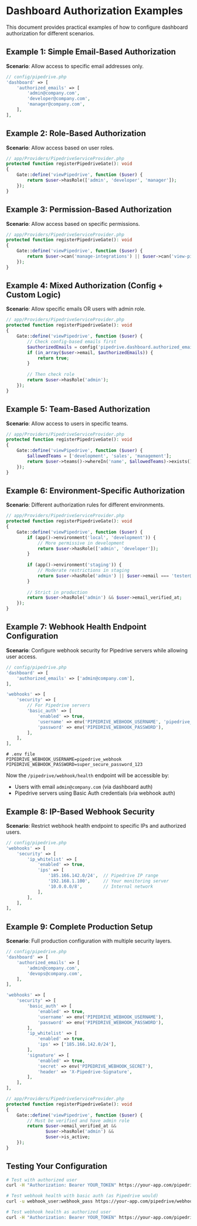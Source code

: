 # Dashboard Authorization Examples

This document provides practical examples of how to configure dashboard authorization for different scenarios.

## Example 1: Simple Email-Based Authorization

**Scenario**: Allow access to specific email addresses only.

```php
// config/pipedrive.php
'dashboard' => [
    'authorized_emails' => [
        'admin@company.com',
        'developer@company.com',
        'manager@company.com',
    ],
],
```

## Example 2: Role-Based Authorization

**Scenario**: Allow access based on user roles.

```php
// app/Providers/PipedriveServiceProvider.php
protected function registerPipedriveGate(): void
{
    Gate::define('viewPipedrive', function ($user) {
        return $user->hasRole(['admin', 'developer', 'manager']);
    });
}
```

## Example 3: Permission-Based Authorization

**Scenario**: Allow access based on specific permissions.

```php
// app/Providers/PipedriveServiceProvider.php
protected function registerPipedriveGate(): void
{
    Gate::define('viewPipedrive', function ($user) {
        return $user->can('manage-integrations') || $user->can('view-pipedrive');
    });
}
```

## Example 4: Mixed Authorization (Config + Custom Logic)

**Scenario**: Allow specific emails OR users with admin role.

```php
// app/Providers/PipedriveServiceProvider.php
protected function registerPipedriveGate(): void
{
    Gate::define('viewPipedrive', function ($user) {
        // Check config-based emails first
        $authorizedEmails = config('pipedrive.dashboard.authorized_emails', []);
        if (in_array($user->email, $authorizedEmails)) {
            return true;
        }
        
        // Then check role
        return $user->hasRole('admin');
    });
}
```

## Example 5: Team-Based Authorization

**Scenario**: Allow access to users in specific teams.

```php
// app/Providers/PipedriveServiceProvider.php
protected function registerPipedriveGate(): void
{
    Gate::define('viewPipedrive', function ($user) {
        $allowedTeams = ['development', 'sales', 'management'];
        return $user->teams()->whereIn('name', $allowedTeams)->exists();
    });
}
```

## Example 6: Environment-Specific Authorization

**Scenario**: Different authorization rules for different environments.

```php
// app/Providers/PipedriveServiceProvider.php
protected function registerPipedriveGate(): void
{
    Gate::define('viewPipedrive', function ($user) {
        if (app()->environment('local', 'development')) {
            // More permissive in development
            return $user->hasRole(['admin', 'developer']);
        }
        
        if (app()->environment('staging')) {
            // Moderate restrictions in staging
            return $user->hasRole('admin') || $user->email === 'tester@company.com';
        }
        
        // Strict in production
        return $user->hasRole('admin') && $user->email_verified_at;
    });
}
```

## Example 7: Webhook Health Endpoint Configuration

**Scenario**: Configure webhook security for Pipedrive servers while allowing user access.

```php
// config/pipedrive.php
'dashboard' => [
    'authorized_emails' => ['admin@company.com'],
],

'webhooks' => [
    'security' => [
        // For Pipedrive servers
        'basic_auth' => [
            'enabled' => true,
            'username' => env('PIPEDRIVE_WEBHOOK_USERNAME', 'pipedrive_webhook'),
            'password' => env('PIPEDRIVE_WEBHOOK_PASSWORD'),
        ],
    ],
],
```

```env
# .env file
PIPEDRIVE_WEBHOOK_USERNAME=pipedrive_webhook
PIPEDRIVE_WEBHOOK_PASSWORD=super_secure_password_123
```

Now the `/pipedrive/webhook/health` endpoint will be accessible by:
- Users with email `admin@company.com` (via dashboard auth)
- Pipedrive servers using Basic Auth credentials (via webhook auth)

## Example 8: IP-Based Webhook Security

**Scenario**: Restrict webhook health endpoint to specific IPs and authorized users.

```php
// config/pipedrive.php
'webhooks' => [
    'security' => [
        'ip_whitelist' => [
            'enabled' => true,
            'ips' => [
                '185.166.142.0/24',  // Pipedrive IP range
                '192.168.1.100',     // Your monitoring server
                '10.0.0.0/8',        // Internal network
            ],
        ],
    ],
],
```

## Example 9: Complete Production Setup

**Scenario**: Full production configuration with multiple security layers.

```php
// config/pipedrive.php
'dashboard' => [
    'authorized_emails' => [
        'admin@company.com',
        'devops@company.com',
    ],
],

'webhooks' => [
    'security' => [
        'basic_auth' => [
            'enabled' => true,
            'username' => env('PIPEDRIVE_WEBHOOK_USERNAME'),
            'password' => env('PIPEDRIVE_WEBHOOK_PASSWORD'),
        ],
        'ip_whitelist' => [
            'enabled' => true,
            'ips' => ['185.166.142.0/24'],
        ],
        'signature' => [
            'enabled' => true,
            'secret' => env('PIPEDRIVE_WEBHOOK_SECRET'),
            'header' => 'X-Pipedrive-Signature',
        ],
    ],
],
```

```php
// app/Providers/PipedriveServiceProvider.php
protected function registerPipedriveGate(): void
{
    Gate::define('viewPipedrive', function ($user) {
        // Must be verified and have admin role
        return $user->email_verified_at && 
               $user->hasRole('admin') && 
               $user->is_active;
    });
}
```

## Testing Your Configuration

```bash
# Test with authorized user
curl -H "Authorization: Bearer YOUR_TOKEN" https://your-app.com/pipedrive/oauth/status

# Test webhook health with basic auth (as Pipedrive would)
curl -u webhook_user:webhook_pass https://your-app.com/pipedrive/webhook/health

# Test webhook health as authorized user
curl -H "Authorization: Bearer YOUR_TOKEN" https://your-app.com/pipedrive/webhook/health
```
